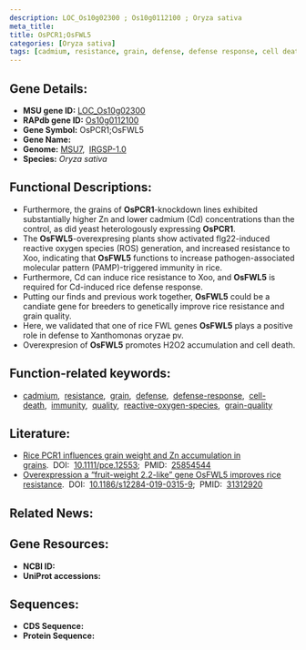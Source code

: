 ```yaml
---
description: LOC_Os10g02300 ; Os10g0112100 ; Oryza sativa
meta_title:
title: OsPCR1;OsFWL5
categories: [Oryza sativa]
tags: [cadmium, resistance, grain, defense, defense response, cell death, immunity, quality, reactive oxygen species, grain quality]
---
```


## Gene Details:
- **MSU gene ID:** [LOC_Os10g02300](http://rice.uga.edu/cgi-bin/ORF_infopage.cgi?orf=LOC_Os10g02300)  
- **RAPdb gene ID:** [Os10g0112100](https://rapdb.dna.affrc.go.jp/locus/?name=Os10g0112100)  
- **Gene Symbol:** OsPCR1;OsFWL5
- **Gene Name:**
- **Genome:**  [MSU7](http://rice.uga.edu/),&nbsp;&nbsp;[IRGSP-1.0](https://rapdb.dna.affrc.go.jp/download/irgsp1.html)
- **Species:** *Oryza sativa*

## Functional Descriptions:
   - Furthermore, the grains of **OsPCR1**-knockdown lines exhibited substantially higher Zn and lower cadmium (Cd) concentrations than the control, as did yeast heterologously expressing **OsPCR1**.
   - The **OsFWL5**-overexpresing plants show activated flg22-induced reactive oxygen species (ROS) generation, and increased resistance to Xoo, indicating that **OsFWL5** functions to increase pathogen-associated molecular pattern (PAMP)-triggered immunity in rice.
   - Furthermore, Cd can induce rice resistance to Xoo, and **OsFWL5** is required for Cd-induced rice defense response.
   - Putting our finds and previous work together, **OsFWL5** could be a candiate gene for breeders to genetically improve rice resistance and grain quality.
   - Here, we validated that one of rice FWL genes **OsFWL5** plays a positive role in defense to Xanthomonas oryzae pv.
   - Overexpresion of **OsFWL5** promotes H2O2 accumulation and cell death.

## Function-related keywords:
   - [cadmium](/tags/cadmium/),&nbsp;&nbsp;[resistance](/tags/resistance/),&nbsp;&nbsp;[grain](/tags/grain/),&nbsp;&nbsp;[defense](/tags/defense/),&nbsp;&nbsp;[defense-response](/tags/defense-response/),&nbsp;&nbsp;[cell-death](/tags/cell-death/),&nbsp;&nbsp;[immunity](/tags/immunity/),&nbsp;&nbsp;[quality](/tags/quality/),&nbsp;&nbsp;[reactive-oxygen-species](/tags/reactive-oxygen-species/),&nbsp;&nbsp;[grain-quality](/tags/grain-quality/)

## Literature:
   - [Rice PCR1 influences grain weight and Zn accumulation in grains](https://www.doi.org/10.1111/pce.12553).&nbsp;&nbsp;DOI:&nbsp;&nbsp;[10.1111/pce.12553](https://www.doi.org/10.1111/pce.12553);&nbsp;&nbsp;PMID:&nbsp;&nbsp;[25854544](https://pubmed.ncbi.nlm.nih.gov/25854544/)
   - [Overexpression a “fruit-weight 2.2-like” gene OsFWL5 improves rice resistance](https://www.doi.org/10.1186/s12284-019-0315-9).&nbsp;&nbsp;DOI:&nbsp;&nbsp;[10.1186/s12284-019-0315-9](https://www.doi.org/10.1186/s12284-019-0315-9);&nbsp;&nbsp;PMID:&nbsp;&nbsp;[31312920](https://pubmed.ncbi.nlm.nih.gov/31312920/)

## Related News:

## Gene Resources:
- **NCBI ID:**  []()
- **UniProt accessions:** [](https://www.uniprot.org/uniprotkb//entry)

## Sequences:
- **CDS Sequence:**
- **Protein Sequence:**
